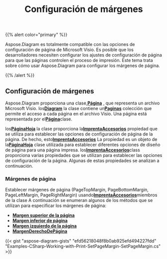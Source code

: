﻿---
title: Configuración de márgenes
type: docs
weight: 20
url: /es/net/setting-margins/
description: Esta sección explica cómo configurar las opciones de página de visio con Aspose.Diagram.
---
{{% alert color="primary" %}}

Aspose.Diagram es totalmente compatible con las opciones de configuración de página de Microsoft Visio. Es posible que los desarrolladores necesiten configurar los ajustes de configuración de página para que las páginas controlen el proceso de impresión. Este tema trata sobre cómo usar Aspose.Diagram para configurar los márgenes de página.

{{% /alert %}}

## **Configuración de márgenes**

 Aspose.Diagram proporciona una clase,[**Página**](https://reference.aspose.com/diagram/net/aspose.diagram/page) , que representa un archivo Microsoft Visio. los[**Diagram**](https://reference.aspose.com/diagram/net/aspose.diagram/page) la clase contiene un[**Paginas**](https://reference.aspose.com/diagram/net/aspose.diagram/pagecollection) colección que permite el acceso a cada página en el archivo Visio. Una página está representada por el[**Página**](https://reference.aspose.com/diagram/net/aspose.diagram/page)clase.

 los[**PáginaHoja**](https://reference.aspose.com/diagram/net/aspose.diagram/pagesheet) la clase proporciona la[**ImprentaAccesorios**](https://reference.aspose.com/diagram/net/aspose.diagram/pagesheet/properties/printprops) propiedad que se utiliza para establecer las opciones de configuración de página de la página. De hecho, esto[**ImprentaAccesorios**](https://reference.aspose.com/diagram/net/aspose.diagram/pagesheet/properties/printprops) La propiedad es un objeto de la[**PáginaHoja**](https://reference.aspose.com/diagram/net/aspose.diagram/pagesheet) clase utilizada para establecer diferentes opciones de diseño de página para una página impresa. los[**ImprentaAccesorios**](https://reference.aspose.com/diagram/net/aspose.diagram/pagesheet/properties/printprops)class proporciona varias propiedades que se utilizan para establecer las opciones de configuración de la página. Algunas de estas propiedades se analizan a continuación.

### **Márgenes de página**

 Establecer márgenes de página (PageTopMargin, PageBottomMargin, PageLeftMargin, PageRightMargin) usando[**ImprentaAccesorios**](https://reference.aspose.com/diagram/net/aspose.diagram/pagesheet/properties/printprops)miembros de la clase A continuación se enumeran algunos de los métodos que se utilizan para especificar los márgenes de página:

- [**Margen superior de la página**](https://reference.aspose.com/diagram/net/aspose.diagram/printprops/properties/pagetopmargin)
- [**Margen inferior de página**](https://reference.aspose.com/diagram/net/aspose.diagram/printprops/properties/pagebottommargin)
- [**Margen izquierdo de la página**](https://reference.aspose.com/diagram/net/aspose.diagram/printprops/properties/pageleftmargin)
- [**MargenDerechoDePágina**](https://reference.aspose.com/diagram/net/aspose.diagram/printprops/properties/pagerightmargin)

{{< gist "aspose-diagram-gists" "efd56218048f8b0ab925efd494227fdd" "Examples-CSharp-Working-with-Print-SetPageMargin-SetPageMargin.cs" >}}